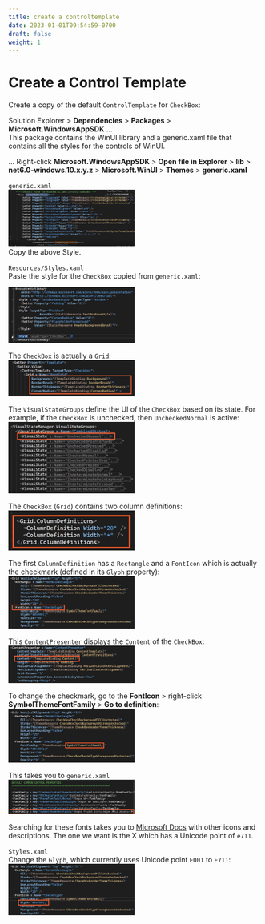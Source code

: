 ```yaml
---
title: create a controltemplate
date: 2023-01-01T09:54:59-0700
draft: false
weight: 1
---
```

# Create a Control Template
Create a copy of the default `ControlTemplate` for `CheckBox`:  

Solution Explorer > **Dependencies** > **Packages** > **Microsoft.WindowsAppSDK** …  
This package contains the WinUI library and a generic.xaml file that contains all the styles for the controls of WinUI.  

… Right-click **Microsoft.WindowsAppSDK** > **Open file in Explorer** > **lib** > **net6.0-windows.10.x.y.z** > **Microsoft.WinUI** > **Themes** > **generic.xaml**  

`generic.xaml`  
<img alt="A screenshot of generic.xaml" src="XAML_Control-Templates_Create-a-ControlTemplate-image1.png" width="50%" height="50%" />  
Copy the above Style.  

`Resources/Styles.xaml`  
Paste the style for the `CheckBox` copied from `generic.xaml`:

<img alt="A screenshot of Styles.xaml" src="XAML_Control-Templates_Create-a-ControlTemplate-image2.png" width="50%" height="50%" />  

The `CheckBox` is actually a `Grid`:  
<img alt="A screenshot of the BootGrid in Styles.xaml" src="XAML_Control-Templates_Create-a-ControlTemplate-image3.png" width="50%" height="50%" />  

The `VisualStateGroups` define the UI of the `CheckBox` based on its state. For example, if the `CheckBox` is unchecked, then `UncheckedNormal` is active:  
<img alt="A screenshot of the VisualStateGroups in Styles.xaml" src="XAML_Control-Templates_Create-a-ControlTemplate-image4.png" width="50%" height="50%" />  

The `CheckBox` (`Grid`) contains two column definitions:  
<img alt="A screenshot of the column definitions in Styles.xaml" src="XAML_Control-Templates_Create-a-ControlTemplate-image5.png" width="50%" height="50%" />  

The first `ColumnDefinition` has a `Rectangle` and a `FontIcon` which is actually the checkmark (defined in its `Glyph` property):  
<img alt="A screenshot of the first ColumnDefinition in Styles.xaml" src="XAML_Control-Templates_Create-a-ControlTemplate-image6.png" width="50%" height="50%" />  

This `ContentPresenter` displays the `Content` of the `CheckBox`:  
<img alt="A screenshot of the ContentPresenter in Styles.xaml" src="XAML_Control-Templates_Create-a-ControlTemplate-image7.png" width="50%" height="50%" />  

To change the checkmark, go to the **FontIcon** > right-click **SymbolThemeFontFamily** > **Go to definition**:  
<img alt="A screenshot of the FontIcon property in Styles.xaml" src="XAML_Control-Templates_Create-a-ControlTemplate-image8.png" width="50%" height="50%" />  

This takes you to `generic.xaml`  
<img alt="A screenshot of the FontIcon property in generic.xaml" src="XAML_Control-Templates_Create-a-ControlTemplate-image9.png" width="50%" height="50%" />  

Searching for these fonts takes you to [Microsoft Docs](https://docs.microsoft.com/en-us/windows/apps/design/style/segoe-fluent-icons-font) with other icons and descriptions. The one we want is the X which has a Unicode point of `e711`.

`Styles.xaml`  
Change the `Glyph`, which currently uses Unicode point `E001` to `E711`:
<img alt="A screenshot of the Glyph in Styles.xaml" src="XAML_Control-Templates_Create-a-ControlTemplate-image10.png" width="50%" height="50%" />






